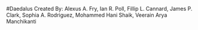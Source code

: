 #Daedalus
Created By: Alexus A. Fry, Ian R. Poll, Fillip L. Cannard, James P. Clark, Sophia A. Rodriguez, Mohammed Hani Shaik, Veerain Arya Manchikanti
